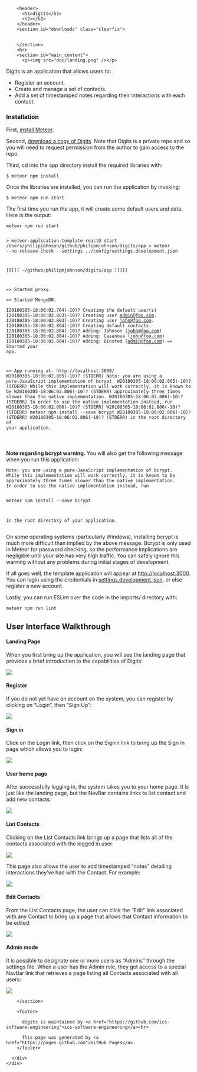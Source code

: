<!DOCTYPE html>
<html lang="en-US">
  <head>
    <meta charset='utf-8'>
    <meta http-equiv="X-UA-Compatible" content="IE=edge">
    <link rel="stylesheet" href="/digits/assets/css/style.css?v=f8d0d60de6fb0dbbd6b05bec420b55c1d9bc462b">
    <link rel="stylesheet" type="text/css" href="/digits/assets/css/print.css" media="print">
    <!--[if lt IE 9]>
    <script src="//html5shiv.googlecode.com/svn/trunk/html5.js"></script>
    <![endif]-->

<!-- Begin Jekyll SEO tag v2.5.0 -->
<title>digits</title>
<meta name="generator" content="Jekyll v3.7.4" />
<meta property="og:title" content="digits" />
<meta property="og:locale" content="en_US" />
<link rel="canonical" href="https://ics-software-engineering.github.io/digits/" />
<meta property="og:url" content="https://ics-software-engineering.github.io/digits/" />
<meta property="og:site_name" content="digits" />
<script type="application/ld+json">
{"@type":"WebSite","url":"https://ics-software-engineering.github.io/digits/","name":"digits","headline":"digits","@context":"http://schema.org"}</script>
<!-- End Jekyll SEO tag -->

  </head>

  <body>
    <div id="container">
      <div class="inner">

        <header>
          <h1>digits</h1>
          <h2></h2>
        </header>
        <section id="downloads" class="clearfix">
          
	
        </section>
        <hr>
        <section id="main_content">
          <p><img src="doc/landing.png" /></p>

<p>Digits is an application that allows users to:</p>

<ul>
  <li>Register an account.</li>
  <li>Create and manage a set of contacts.</li>
  <li>Add a set of timestamped notes regarding their interactions with each contact.</li>
</ul>

<h3 id="installation">Installation</h3>

<p>First, <a href="https://www.meteor.com/install">install Meteor</a>.</p>

<p>Second, <a href="https://github.com/philipmjohnson/digits">download a copy of Digits</a>. Note that Digits is a private repo and so you will need to request permission from the author to gain access to the repo.</p>

<p>Third, cd into the app directory install the required libraries with:</p>

<div class="highlighter-rouge"><div class="highlight"><pre class="highlight"><code>$ meteor npm install
</code></pre></div></div>

<p>Once the libraries are installed, you can run the application by invoking:</p>

<div class="highlighter-rouge"><div class="highlight"><pre class="highlight"><code>$ meteor npm run start
</code></pre></div></div>

<p>The first time you run the app, it will create some default users and data. Here is the output:</p>

<div class="highlighter-rouge"><div class="highlight"><pre class="highlight"><code>meteor npm run start

&gt; meteor-application-template-react@ start /Users/philipjohnson/github/philipmjohnson/digits/app
&gt; meteor --no-release-check --settings ../config/settings.development.json

[[[[[ ~/github/philipmjohnson/digits/app ]]]]]

=&gt; Started proxy.                             
=&gt; Started MongoDB.                           
I20180305-18:06:02.764(-10)? Creating the default user(s)
I20180305-18:06:02.803(-10)?   Creating user admin@foo.com.
I20180305-18:06:02.803(-10)?   Creating user john@foo.com.
I20180305-18:06:02.804(-10)? Creating default contacts.
I20180305-18:06:02.804(-10)?   Adding: Johnson (john@foo.com)
I20180305-18:06:02.804(-10)?   Adding: Casanova (john@foo.com)
I20180305-18:06:02.804(-10)?   Adding: Binsted (admin@foo.com)
=&gt; Started your app.

=&gt; App running at: http://localhost:3000/
W20180305-18:06:02.805(-10)? (STDERR) Note: you are using a pure-JavaScript implementation of bcrypt.
W20180305-18:06:02.805(-10)? (STDERR) While this implementation will work correctly, it is known to be
W20180305-18:06:02.806(-10)? (STDERR) approximately three times slower than the native implementation.
W20180305-18:06:02.806(-10)? (STDERR) In order to use the native implementation instead, run
W20180305-18:06:02.806(-10)? (STDERR) 
W20180305-18:06:02.806(-10)? (STDERR)   meteor npm install --save bcrypt
W20180305-18:06:02.806(-10)? (STDERR) 
W20180305-18:06:02.806(-10)? (STDERR) in the root directory of your application.

</code></pre></div></div>

<p><strong>Note regarding bcrypt warning.</strong> You will also get the following message when you run this application:</p>

<div class="highlighter-rouge"><div class="highlight"><pre class="highlight"><code>Note: you are using a pure-JavaScript implementation of bcrypt.
While this implementation will work correctly, it is known to be
approximately three times slower than the native implementation.
In order to use the native implementation instead, run

  meteor npm install --save bcrypt

in the root directory of your application.
</code></pre></div></div>

<p>On some operating systems (particularly Windows), installing bcrypt is much more difficult than implied by the above message. Bcrypt is only used in Meteor for password checking, so the performance implications are negligible until your site has very high traffic. You can safely ignore this warning without any problems during initial stages of development.</p>

<p>If all goes well, the template application will appear at <a href="http://localhost:3000">http://localhost:3000</a>.  You can login using the credentials in <a href="https://github.com/ics-software-engineering/meteor-application-template-react/blob/master/config/settings.development.json">settings.development.json</a>, or else register a new account.</p>

<p>Lastly, you can run ESLint over the code in the imports/ directory with:</p>

<div class="highlighter-rouge"><div class="highlight"><pre class="highlight"><code>meteor npm run lint
</code></pre></div></div>

<h2 id="user-interface-walkthrough">User Interface Walkthrough</h2>

<h4 id="landing-page">Landing Page</h4>

<p>When you first bring up the application, you will see the landing page that provides a brief introduction to the capabilities of Digits:</p>

<p><img src="doc/landing.png" /></p>

<h4 id="register">Register</h4>

<p>If you do not yet have an account on the system, you can register by clicking on “Login”, then “Sign Up”:</p>

<p><img src="doc/register.png" /></p>

<h4 id="sign-in">Sign in</h4>

<p>Click on the Login link, then click on the Signin link to bring up the Sign In page which allows you to login:</p>

<p><img src="doc/signin.png" /></p>

<h4 id="user-home-page">User home page</h4>

<p>After successfully logging in, the system takes you to your home page. It is just like the landing page, but the NavBar contains links to list contact and add new contacts:</p>

<p><img src="doc/home.png" /></p>

<h4 id="list-contacts">List Contacts</h4>

<p>Clicking on the List Contacts link brings up a page that lists all of the contacts associated with the logged in user:</p>

<p><img src="doc/list-contacts.png" /></p>

<p>This page also allows the user to add timestamped “notes” detailing interactions they’ve had with the Contact.  For example:</p>

<p><img src="doc/list-contacts-note.png" /></p>

<h4 id="edit-contacts">Edit Contacts</h4>

<p>From the List Contacts page, the user can click the “Edit” link associated with any Contact to bring up a page that allows that Contact information to be edited:</p>

<p><img src="doc/edit-contact.png" /></p>

<h4 id="admin-mode">Admin mode</h4>

<p>It is possible to designate one or more users as “Admins” through the settings file.  When a user has the Admin role, they get access to a special NavBar link that retrieves a page listing all Contacts associated with all users:</p>

<p><img src="doc/admin-page.png" /></p>


        </section>

        <footer>
        
          digits is maintained by <a href="https://github.com/ics-software-engineering">ics-software-engineering</a><br>
        
          This page was generated by <a href="https://pages.github.com">GitHub Pages</a>.
        </footer>

      </div>
    </div>

    
  </body>
</html>
